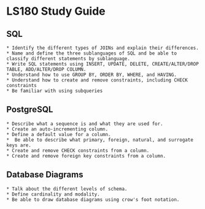 # LS180 Study Guide

## SQL

    * Identify the different types of JOINs and explain their differences.
    * Name and define the three sublanguages of SQL and be able to classify different statements by sublanguage.
    * Write SQL statements using INSERT, UPDATE, DELETE, CREATE/ALTER/DROP TABLE, ADD/ALTER/DROP COLUMN.
    * Understand how to use GROUP BY, ORDER BY, WHERE, and HAVING.
    * Understand how to create and remove constraints, including CHECK constraints
    * Be familiar with using subqueries

## PostgreSQL

    * Describe what a sequence is and what they are used for.
    * Create an auto-incrementing column.
    * Define a default value for a column.
    *  Be able to describe what primary, foreign, natural, and surrogate keys are.
    * Create and remove CHECK constraints from a column.
    * Create and remove foreign key constraints from a column.

## Database Diagrams

    * Talk about the different levels of schema.
    * Define cardinality and modality.
    * Be able to draw database diagrams using crow's foot notation. 
